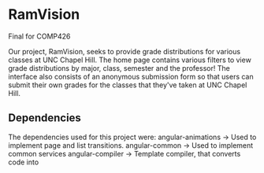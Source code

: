 # RamVision
Final for COMP426

Our project, RamVision, seeks to provide grade distributions for various classes at UNC Chapel Hill. The home page contains various filters to view grade distributions by major, class, semester and the professor! The interface also consists of an anonymous submission form so that users can submit their own grades for the classes that they've taken at UNC Chapel Hill. 



## Dependencies
The dependencies used for this project were:
angular-animations -> Used to implement page and list transitions.
angular-common -> Used to implement common services
angular-compiler -> Template compiler, that converts code into 

